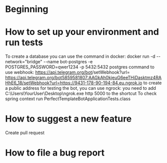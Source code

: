 # Beginning
# How to set up your environment and run tests
To create a database you can use the command in docker:
docker run -d --network="bridge" --name bot-postgres -e POSTGRES_PASSWORD=qwer1234 -p 5432:5432 postgres
command to use webhook:
https://api.telegram.org/bot<token>/setWebhook?url=
https://api.telegram.org/bot5859581807:AAGkAh0kjeuG6eeTHiDasktmz4RAHhE6_18/setWebhook?url=https://9431-178-90-194-84.eu.ngrok.io
to create a public address for testing the bot, you can use ngrock:
you need to add C:\Users\YourUser\Desktop\ngrok.exe http 5000 to the shortcut
To check spring context run PerfectTemplateBotApplicationTests.class

# How to suggest a new feature
Create pull request

# How to file a bug report
